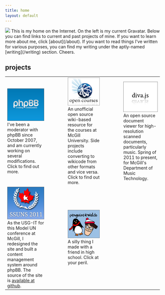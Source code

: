 ```yaml
---
title: home
layout: default
---
```


<img src="http://gravatar.com/avatar/0826c9e6449c9a08230ac6d40a3cde4d" class="leftfloat" />
This is my home on the Internet. On the left is my current Gravatar. Below you can find links to current and past projects of mine. If you want to learn more about me, click [about](/about). If you want to read things I've written for various purposes, you can find my writing under the aptly-named [writing](/writing) section. Cheers.

projects
--------
<table id="projects-grid">
	<colgroup>
		<col span="1" style="width: 200px;">
		<col span="1" style="width: 180px">
		<col span="1" style="width: 200px;">
		<col span="1" style="width: 180px;">
		<col span="1" style="width: 200px;">
	</colgroup>
	<tr>
		<td><a href="phpbb"><img src="images/phpbb-snapshot.png" /></a><br />I've been a moderator with phpBB since October 2007, and am currently working on several modifications. Click to find out more.</td>
		<td></td>
		<td><a href="wikinotes"><img src="images/wikinotes-snapshot.png" /></a><br />An unofficial open source wiki-based resource for the courses at McGill University. Side projects include converting to wikicode from other formats and vice versa. Click to find out more.</td>
		<td></td>
		<td><a href="https://www.github.com/DDMAL/diva.js"><img src="images/diva-snapshot.png" /></a><br />An open source document viewer for high-resolution scanned documents, particularly music. Spring of 2011 to present, for McGill's Department of Music Technology.</td>
	</tr>
	<tr>
		<td><a href="http://www.ssuns.org"><img src="images/ssuns-snapshot.png" /></a><br />As the USG-IT for this Model UN conference at McGill, I redesigned the site and built a content management system around phpBB. The source of the site is <a href="https://www.github.com/dellsyste/ssuns-2011">available at github</a>.</td>
		<td></td>
		<td><a href="http://www.penguinsandwaldo.com"><img src="images/pandw-snapshot.png" /></a><br />A silly thing I made with a friend in high school. Click at your peril.</td>
		<td></td>
		<td></td>
	</tr>
</table>
